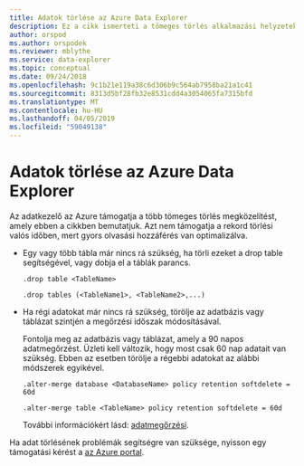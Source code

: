 ```yaml
---
title: Adatok törlése az Azure Data Explorer
description: Ez a cikk ismerteti a tömeges törlés alkalmazási helyzeteket az Azure adatok megismerése, beleértve a végleges törlése, és törli az adatmegőrzési-alapú.
author: orspod
ms.author: orspodek
ms.reviewer: mblythe
ms.service: data-explorer
ms.topic: conceptual
ms.date: 09/24/2018
ms.openlocfilehash: 9c1b21e119a38c6d306b9c564ab7958ba21a1c41
ms.sourcegitcommit: 8313d5bf28fb32e8531cdd4a3054065fa7315bfd
ms.translationtype: MT
ms.contentlocale: hu-HU
ms.lasthandoff: 04/05/2019
ms.locfileid: "59049138"
---
```

# <a name="delete-data-from-azure-data-explorer"></a>Adatok törlése az Azure Data Explorer

Az adatkezelő az Azure támogatja a több tömeges törlés megközelítést, amely ebben a cikkben bemutatjuk. Azt nem támogatja a rekord törlési valós időben, mert gyors olvasási hozzáférés van optimalizálva.

* Egy vagy több tábla már nincs rá szükség, ha törli ezeket a drop table segítségével, vagy dobja el a táblák parancs.

    ```Kusto
    .drop table <TableName>

    .drop tables (<TableName1>, <TableName2>,...)
    ```

* Ha régi adatokat már nincs rá szükség, törölje az adatbázis vagy táblázat szintjén a megőrzési időszak módosításával.

    Fontolja meg az adatbázis vagy táblázat, amely a 90 napos adatmegőrzést. Üzleti kell változik, hogy most csak 60 nap adatait van szükség. Ebben az esetben törölje a régebbi adatokat az alábbi módszerek egyikével.

    ```Kusto
    .alter-merge database <DatabaseName> policy retention softdelete = 60d

    .alter-merge table <TableName> policy retention softdelete = 60d
    ```

    További információkért lásd: [adatmegőrzési](https://docs.microsoft.com/azure/kusto/concepts/retentionpolicy).

Ha adat törlésének problémák segítségre van szüksége, nyisson egy támogatási kérést a [az Azure portal](https://portal.azure.com/#blade/Microsoft_Azure_Support/HelpAndSupportBlade/overview).
